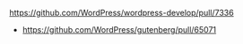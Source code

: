 https://github.com/WordPress/wordpress-develop/pull/7336

-   https://github.com/WordPress/gutenberg/pull/65071
